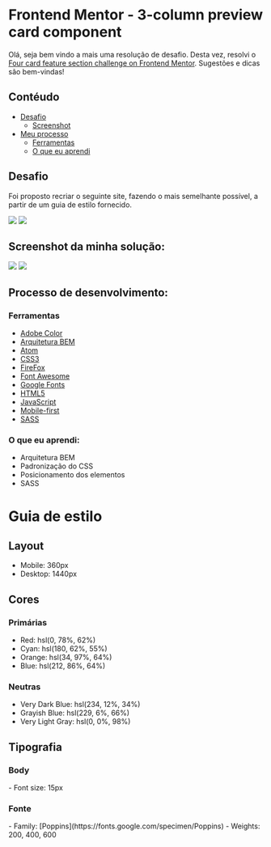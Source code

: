 <h1>Frontend Mentor - 3-column preview card component</h1>

Olá, seja bem vindo a mais uma resolução de desafio. Desta vez, resolvi o [Four card feature section challenge on Frontend Mentor](https://www.frontendmentor.io/challenges/four-card-feature-section-weK1eFYK). Sugestões e dicas são bem-vindas!

<h2>Contéudo </h2>

- [Desafio](#desafio)
    - [Screenshot](#screenshot)
- [Meu processo](#meu-processo)
    - [Ferramentas](#ferramentas)
    - [O que eu aprendi](#aprendizado)


<a id="desafio">
    <h2>
    Desafio
    </h2>
</a>
Foi proposto recriar o seguinte site, fazendo o mais semelhante possível, a partir de um guia de estilo fornecido.

![](./design/desktop-design.jpg)
![](./design/mobile-design.jpg)

<a id="screenshot">
<h2> Screenshot da minha solução:</h2>
</a>

![](./design/desktop-solução.jpg)
![](./design/mobile-solução.jpg)

<a id="meu-processo">
<h2> Processo de desenvolvimento:</h2>
</a>

<a id="ferramentas">
<h3>Ferramentas</h3>
</a>

- [Adobe Color](https://color.adobe.com/pt/create/color-wheel)
- [Arquitetura BEM](https://en.bem.info/methodology/css/)
- [Atom](https://atom.io/)
- [CSS3](https://developer.mozilla.org/pt-BR/docs/Web/CSS)
- [FireFox](https://www.mozilla.org/pt-BR/firefox/new/)
- [Font Awesome](https://fontawesome.com)
- [Google Fonts](https://fonts.google.com)
- [HTML5](https://developer.mozilla.org/pt-BR/docs/Web/HTML)
- [JavaScript](https://developer.mozilla.org/pt-BR/docs/Web/JavaScript)
- [Mobile-first](https://developer.mozilla.org/en-US/docs/Glossary/Mobile_First)
- [SASS](https://sass-lang.com/)


<a id="aprendizado">
<h3> O que eu aprendi:</h3>
</a>

- Arquitetura BEM
- Padronização do CSS
- Posicionamento dos elementos
- SASS

<a id="estilo">
<h1>Guia de estilo</h1>
</a>

<h2> Layout </h2>

- Mobile: 360px
- Desktop: 1440px

<h2> Cores </h2>

<H3> Primárias </h3>

- Red: hsl(0, 78%, 62%)
- Cyan: hsl(180, 62%, 55%)
- Orange: hsl(34, 97%, 64%)
- Blue: hsl(212, 86%, 64%)

<h3> Neutras </h3>

- Very Dark Blue: hsl(234, 12%, 34%)
- Grayish Blue: hsl(229, 6%, 66%)
- Very Light Gray: hsl(0, 0%, 98%)

<h2> Tipografia </h2>

<h3> Body </h3>
- Font size: 15px


<h3> Fonte </h3>
- Family: [Poppins](https://fonts.google.com/specimen/Poppins)
    - Weights: 200, 400, 600

